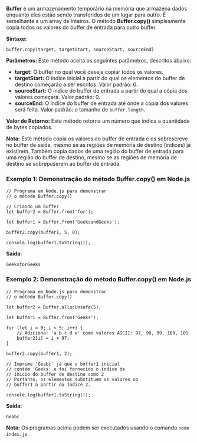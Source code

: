 **Buffer** é um armazenamento temporário na memória que armazena dados enquanto eles estão sendo transferidos de um lugar para outro. É semelhante a um array de inteiros. O método **Buffer.copy()** simplesmente copia todos os valores do buffer de entrada para outro buffer.

**Sintaxe:**
```
buffer.copy(target, targetStart, sourceStart, sourceEnd)
```

**Parâmetros:** Este método aceita os seguintes parâmetros, descritos abaixo:

- **target:** O buffer no qual você deseja copiar todos os valores.
- **targetStart:** O índice inicial a partir do qual os elementos do buffer de destino começarão a ser escritos. Valor padrão: 0.
- **sourceStart:** O índice do buffer de entrada a partir do qual a cópia dos valores começará. Valor padrão: 0.
- **sourceEnd:** O índice do buffer de entrada até onde a cópia dos valores será feita. Valor padrão: o tamanho de `buffer.length`.

**Valor de Retorno:** Este método retorna um número que indica a quantidade de bytes copiados.

**Nota:** Este método copia os valores do buffer de entrada e os sobrescreve no buffer de saída, mesmo se as regiões de memória de destino (índices) já existirem. Também copia dados de uma região do buffer de entrada para uma região do buffer de destino, mesmo se as regiões de memória de destino se sobrepuserem ao buffer de entrada.

### Exemplo 1: Demonstração do método Buffer.copy() em Node.js

```
// Programa em Node.js para demonstrar
// o método Buffer.copy()

// Criando um buffer
let buffer2 = Buffer.from('for');

let buffer1 = Buffer.from('GeeksandGeeks');

buffer2.copy(buffer1, 5, 0);

console.log(buffer1.toString());
```

**Saída:**

```
GeeksforGeeks
```

### Exemplo 2: Demonstração do método Buffer.copy() em Node.js

```
// Programa em Node.js para demonstrar
// o método Buffer.copy()

let buffer2 = Buffer.allocUnsafe(5);

let buffer1 = Buffer.from('Geeks');

for (let i = 0; i < 5; i++) {
    // Adiciona: 'a b c d e' como valores ASCII: 97, 98, 99, 100, 101
    buffer2[i] = i + 97;
}

buffer2.copy(buffer1, 2);

// Imprime 'Geabc' já que o buffer1 inicial
// contém 'Geeks' e foi fornecido o índice de 
// início do buffer de destino como 2
// Portanto, os elementos substituem os valores no 
// buffer1 a partir do índice 2.

console.log(buffer1.toString());
```

**Saída:**

```
Geabc
```

**Nota:** Os programas acima podem ser executados usando o comando `node index.js`.


